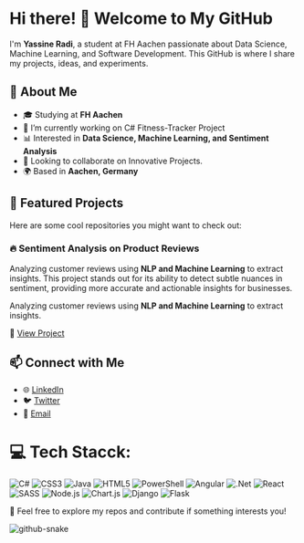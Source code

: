 # Hi there! 👋 Welcome to My GitHub

I'm **Yassine Radi**, a student at FH Aachen passionate about Data Science, Machine Learning, and Software Development. This GitHub is where I share my projects, ideas, and experiments.

## 🚀 About Me

* 🎓 Studying at **FH Aachen**
* 🔭 I’m currently working on C# Fitness-Tracker Project
* 📊 Interested in **Data Science, Machine Learning, and Sentiment Analysis**
* 👯 Looking to collaborate on Innovative Projects.
* 🌍 Based in **Aachen, Germany**

## 📌 Featured Projects

Here are some cool repositories you might want to check out:

### 🔥 Sentiment Analysis on Product Reviews

Analyzing customer reviews using **NLP and Machine Learning** to extract insights. This project stands out for its ability to detect subtle nuances in sentiment, providing more accurate and actionable insights for businesses.

Analyzing customer reviews using **NLP and Machine Learning** to extract insights.

🔗 [View Project](https://github.com/Radiyassin/Sentiment-Analysis-on-Product-Reviews)


## 📫 Connect with Me

* 🌐 [LinkedIn]()
* 🐦 [Twitter](@flaykiii)
* 📩 [Email](yassinradiz10@gmail.com)

</i>

</i>

# 💻 Tech Stacck:

![C#](https://img.shields.io/badge/c%23-%23239120.svg?style=for-the-badge&logo=csharp&logoColor=white) ![CSS3](https://img.shields.io/badge/css3-%231572B6.svg?style=for-the-badge&logo=css3&logoColor=white) ![Java](https://img.shields.io/badge/java-%23ED8B00.svg?style=for-the-badge&logo=openjdk&logoColor=white) ![HTML5](https://img.shields.io/badge/html5-%23E34F26.svg?style=for-the-badge&logo=html5&logoColor=white)  ![PowerShell](https://img.shields.io/badge/PowerShell-%235391FE.svg?style=for-the-badge&logo=powershell&logoColor=white)  ![Angular](https://img.shields.io/badge/angular-%23DD0031.svg?style=for-the-badge&logo=angular&logoColor=white) ![.Net](https://img.shields.io/badge/.NET-5C2D91?style=for-the-badge&logo=.net&logoColor=white)   ![React](https://img.shields.io/badge/react-%2320232a.svg?style=for-the-badge&logo=react&logoColor=%2361DAFB)  ![SASS](https://img.shields.io/badge/SASS-hotpink.svg?style=for-the-badge&logo=SASS&logoColor=white) ![Node.js](https://img.shields.io/badge/node.js-339933?style=for-the-badge&logo=nodedotjs&logoColor=white) ![Chart.js](https://img.shields.io/badge/chart.js-FF6384?style=for-the-badge&logo=chartdotjs&logoColor=white) ![Django](https://img.shields.io/badge/django-092E20?style=for-the-badge&logo=django&logoColor=white) ![Flask](https://img.shields.io/badge/flask-000000?style=for-the-badge&logo=flask&logoColor=white)






🚀 Feel free to explore my repos and contribute if something interests you!

<picture>
  <source media="(prefers-color-scheme: dark)" srcset="https://raw.githubusercontent.com/tobiasmeyhoefer/tobiasmeyhoefer/output/github-snake-dark.svg" />
  <source media="(prefers-color-scheme: light)" srcset="https://raw.githubusercontent.com/tobiasmeyhoefer/tobiasmeyhoefer/output/github-snake.svg" />
  <img alt="github-snake" src="https://raw.githubusercontent.com/tobiasmeyhoefer/tobiasmeyhoefer/output/github-snake.svg" />
</picture>
